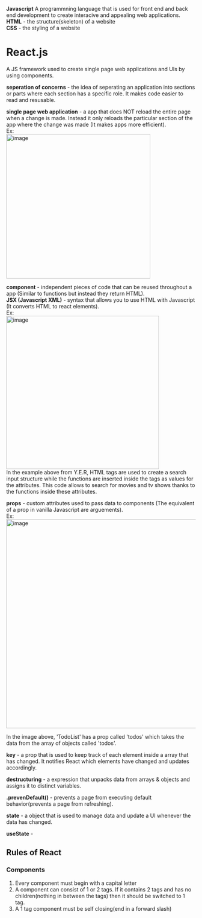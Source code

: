 **Javascript**
A programmning language that is used for front end and back end development to create interacive and appealing web applications.  
**HTML** - the structure(skeleton) of a website  
**CSS** - the styling of a website

# React.js
A JS framework used to create single page web applications and UIs by using components.

**seperation of concerns** - the idea of seperating an application into sections or parts where each section has a specific role. It makes code easier to read and resusable.

**single page web application**  - a app that does NOT reload the entire page when a change is made. Instead it only reloads the particular section of the app where the change was made (It makes apps more efficient).  
Ex:  
<img width="383" alt="image" src="https://user-images.githubusercontent.com/69539559/164130166-588bf7bb-c6a8-4a4f-a922-fc2aba643b20.png">

**component** - independent pieces of code that can be reused throughout a app (Similar to functions but instead they return HTML).  
**JSX (Javascript XML)** - syntax that allows you to use HTML with Javascript (It converts HTML to react elements).  
Ex:  
<img width="406" alt="image" src="https://user-images.githubusercontent.com/69539559/166856320-1b5ecc4a-1aa0-49f6-92b8-d492c1eee656.png">  
In the example above from Y.E.R, HTML tags are used to create a search input structure while the functions are inserted inside the tags as values for the attributes. This code allows to search for movies and tv shows thanks to the functions inside these attributes.  

**props** - custom attributes used to pass data to components (The equivalent of a prop in vanilla Javascript are arguements).    
Ex:  
<img width="554" alt="image" src="https://user-images.githubusercontent.com/69539559/167235489-1c099985-dd43-495a-9ea3-08e9c8a22b7a.png">  

In the image above, 'TodoList' has a prop called 'todos' which takes the data from the array of objects called 'todos'.  

**key** - a prop that is used to keep track of each element inside a array that has changed. It notifies React which elements have changed and updates accordingly.  

**destructuring** - a expression that unpacks data from arrays & objects and assigns it to distinct variables.  

**.prevenDefault()** - prevents a page from executing default behavior(prevents a page from refreshing).  

**state** - a object that is used to manage data and update a UI whenever the data has changed.  

**useState** - 
## Rules of React  
### Components
1. Every component must begin with a capital letter  
2. A component can consist of 1 or 2 tags. If it contains 2 tags and has no children(nothing in between the tags) then it should be switched to 1 tag.  
3. A 1 tag component must be self closing(end in a forward slash)
